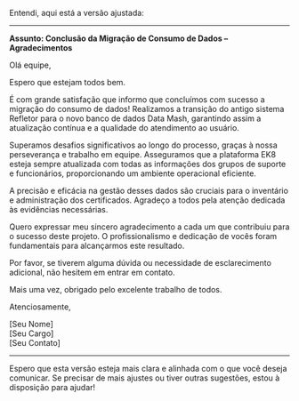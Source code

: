 Entendi, aqui está a versão ajustada:

---

**Assunto: Conclusão da Migração de Consumo de Dados – Agradecimentos**

Olá equipe,

Espero que estejam todos bem.

É com grande satisfação que informo que concluímos com sucesso a migração do consumo de dados! Realizamos a transição do antigo sistema Refletor para o novo banco de dados Data Mash, garantindo assim a atualização contínua e a qualidade do atendimento ao usuário.

Superamos desafios significativos ao longo do processo, graças à nossa perseverança e trabalho em equipe. Asseguramos que a plataforma EK8 esteja sempre atualizada com todas as informações dos grupos de suporte e funcionários, proporcionando um ambiente operacional eficiente.

A precisão e eficácia na gestão desses dados são cruciais para o inventário e administração dos certificados. Agradeço a todos pela atenção dedicada às evidências necessárias.

Quero expressar meu sincero agradecimento a cada um que contribuiu para o sucesso deste projeto. O profissionalismo e dedicação de vocês foram fundamentais para alcançarmos este resultado.

Por favor, se tiverem alguma dúvida ou necessidade de esclarecimento adicional, não hesitem em entrar em contato.

Mais uma vez, obrigado pelo excelente trabalho de todos.

Atenciosamente,

[Seu Nome]  
[Seu Cargo]  
[Seu Contato]

---

Espero que esta versão esteja mais clara e alinhada com o que você deseja comunicar. Se precisar de mais ajustes ou tiver outras sugestões, estou à disposição para ajudar!